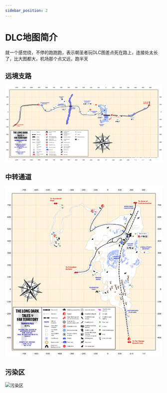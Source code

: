 ```yaml
---
sidebar_position: 2
---
```


# DLC地图简介

就一个感觉绕，不停的跑跑跑，表示朝圣者玩DLC图差点死在路上，连接处太长了，比大图都大，机场那个点又远，跑半天

## 远境支路
![远境支路](./img/远境支路-us.png)

## 中转通道
![中转通道](./img/中转通道-us.png)

## 污染区
![污染区](./img/污染区-us.png)